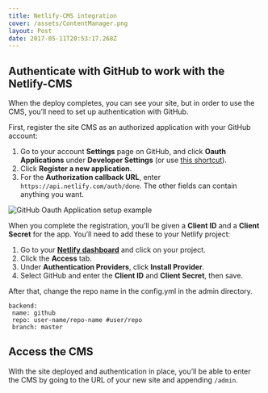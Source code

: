 ```yaml
---
title: Netlify-CMS integration
cover: /assets/ContentManager.png
layout: Post
date: 2017-05-11T20:53:17.268Z
---
```

## Authenticate with GitHub to work with the Netlify-CMS

When the deploy completes, you can see your site, but in order to use the CMS, you’ll need to set up authentication with GitHub.

First, register the site CMS as an authorized application with your GitHub account:

1. Go to your account **Settings** page on GitHub, and click **Oauth Applications** under **Developer Settings** (or use [this shortcut](https://github.com/settings/developers)).
2. Click **Register a new application**.
3. For the **Authorization callback URL**, enter `https://api.netlify.com/auth/done`. The other fields can contain anything you want.

![GitHub Oauth Application setup example](https://www.netlifycms.org/img/github-oauth.png?raw=true)

When you complete the registration, you’ll be given a **Client ID** and a **Client Secret** for the app. You’ll need to add these to your Netlify project:

1. Go to your **[Netlify dashboard](https://app.netlify.com/)** and click on your project.
2. Click the **Access** tab.
3. Under **Authentication Providers**, click **Install Provider**.
4. Select GitHub and enter the **Client ID** and **Client Secret**, then save.

After that, change the repo name in the config.yml in the admin directory.

    backend:  
     name: github  
     repo: user-name/repo-name #user/repo  
     branch: master
    

## Access the CMS

With the site deployed and authentication in place, you’ll be able to
enter the CMS by going to the URL of your new site and appending `/admin`.


